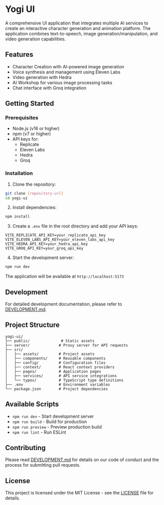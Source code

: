 # Yogi UI

A comprehensive UI application that integrates multiple AI services to create an interactive character generation and animation platform. The application combines text-to-speech, image generation/manipulation, and video generation capabilities.

## Features

- Character Creation with AI-powered image generation
- Voice synthesis and management using Eleven Labs
- Video generation with Hedra
- AI Workshop for various image processing tasks
- Chat interface with Groq integration

## Getting Started

### Prerequisites

- Node.js (v16 or higher)
- npm (v7 or higher)
- API keys for:
  - Replicate
  - Eleven Labs
  - Hedra
  - Groq

### Installation

1. Clone the repository:
```bash
git clone [repository-url]
cd yogi-ui
```

2. Install dependencies:
```bash
npm install
```

3. Create a `.env` file in the root directory and add your API keys:
```env
VITE_REPLICATE_API_KEY=your_replicate_api_key
VITE_ELEVEN_LABS_API_KEY=your_eleven_labs_api_key
VITE_HEDRA_API_KEY=your_hedra_api_key
VITE_GROQ_API_KEY=your_groq_api_key
```

4. Start the development server:
```bash
npm run dev
```

The application will be available at `http://localhost:5173`

## Development

For detailed development documentation, please refer to [DEVELOPMENT.md](DEVELOPMENT.md).

## Project Structure

```
yogi-ui/
├── public/              # Static assets
├── server/             # Proxy server for API requests
├── src/
│   ├── assets/         # Project assets
│   ├── components/     # Reusable components
│   ├── config/         # Configuration files
│   ├── context/        # React context providers
│   ├── pages/          # Application pages
│   ├── services/       # API service integrations
│   └── types/          # TypeScript type definitions
├── .env                # Environment variables
└── package.json        # Project dependencies
```

## Available Scripts

- `npm run dev` - Start development server
- `npm run build` - Build for production
- `npm run preview` - Preview production build
- `npm run lint` - Run ESLint

## Contributing

Please read [DEVELOPMENT.md](DEVELOPMENT.md) for details on our code of conduct and the process for submitting pull requests.

## License

This project is licensed under the MIT License - see the [LICENSE](LICENSE) file for details.
